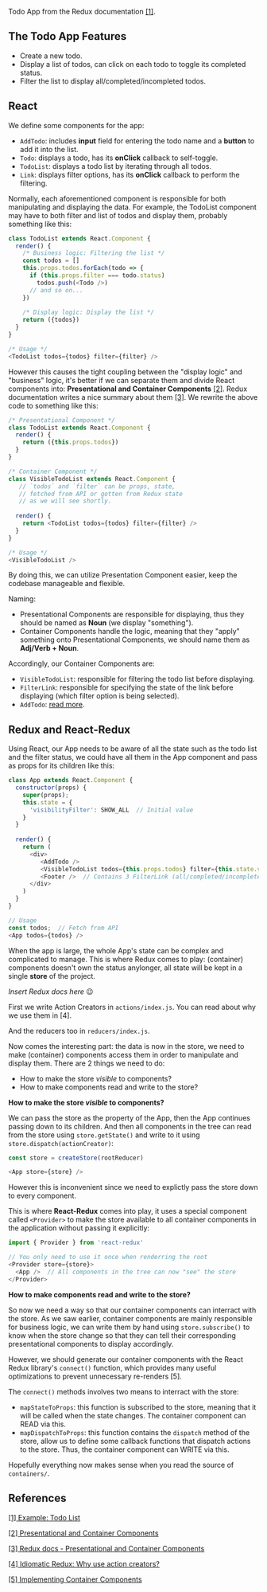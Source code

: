 Todo App from the Redux documentation [[1]](https://redux.js.org/basics/exampletodolist).

## The Todo App Features

- Create a new todo.
- Display a list of todos, can click on each todo to toggle its completed status.
- Filter the list to display all/completed/incompleted todos.

## React

We define some components for the app:
- `AddTodo`: includes **input** field for entering the todo name and a **button** to add it into the list.
- `Todo`: displays a todo, has its **onClick** callback to self-toggle.
- `TodoList`: displays a todo list by iterating through all todos.
- `Link`: displays filter options, has its **onClick** callback to perform the filtering.

Normally, each aforementioned component is responsible for both manipulating and displaying the data. For example, the TodoList component may have to both filter and list of todos and display them, probably something like this:

```javascript
class TodoList extends React.Component {
  render() {
    /* Business logic: Filtering the list */
    const todos = []
    this.props.todos.forEach(todo => {
      if (this.props.filter === todo.status)
        todos.push(<Todo />)
      // and so on...
    })
    
    /* Display logic: Display the list */
    return ({todos})
  }
}

/* Usage */
<TodoList todos={todos} filter={filter} />
```

However this causes the tight coupling between the "display logic" and "business" logic, it's better if we can separate them and divide React components into: **Presentational and Container Components** [[2]](https://medium.com/@dan_abramov/smart-and-dumb-components-7ca2f9a7c7d0). Redux documentation writes a nice summary about them [[3]](https://redux.js.org/basics/usagewithreact#presentational-and-container-components). We rewrite the above code to something like this:

```javascript
/* Presentational Component */
class TodoList extends React.Component {
  render() {
    return ({this.props.todos})
  }
}

/* Container Component */
class VisibleTodoList extends React.Component {
   // `todos` and `filter` can be props, state,
   // fetched from API or gotten from Redux state
   // as we will see shortly.
  
  render() {
    return <TodoList todos={todos} filter={filter} />
  }
}

/* Usage */
<VisibleTodoList />
```

By doing this, we can utilize Presentation Component easier, keep the codebase manageable and flexible.

Naming:
- Presentational Components are responsible for displaying, thus they should be named as **Noun** (we display "something").
- Container Components handle the logic, meaning that they "apply" something onto Presentational Components, we should name them as **Adj/Verb + Noun**.

Accordingly, our Container Components are:
- `VisibleTodoList`: responsible for filtering the todo list before displaying.
- `FilterLink`: responsible for specifying the state of the link before displaying (which filter option is being selected).
- `AddTodo`: [read more](https://redux.js.org/basics/usagewithreact#designing-other-components).

## Redux and React-Redux

Using React, our App needs to be aware of all the state such as the todo list and the filter status, we could have all them in the App component and pass as props for its children like this:

```javascript
class App extends React.Component {
  constructor(props) {
    super(props);
    this.state = {
      'visibilityFilter': SHOW_ALL  // Initial value
    }
  }
  
  render() {
    return (
      <div>
         <AddTodo />
         <VisibleTodoList todos={this.props.todos} filter={this.state.visiblityFilter} />
         <Footer />  // Contains 3 FilterLink (all/completed/incompleted)
      </div>
    )
  }
}

// Usage
const todos;  // Fetch from API
<App todos={todos} />
```

When the app is large, the whole App's state can be complex and complicated to manage. This is where Redux comes to play: (container) components doesn't own the status anylonger, all state will be kept in a single **store** of the project.

_Insert Redux docs here_ :wink:

First we write Action Creators in `actions/index.js`. You can read about why we use them in [4].

And the reducers too in `reducers/index.js`.

Now comes the interesting part: the data is now in the store, we need to make (container) components access them in order to manipulate and display them. There are 2 things we need to do:
- How to make the store _visible_ to components?
- How to make components read and write to the store?

**How to make the store _visible_ to components?**

We can pass the store as the property of the App, then the App continues passing down to its children. And then all components in the tree can read from the store using `store.getState()` and write to it using `store.dispatch(actionCreator)`:

```javascript
const store = createStore(rootReducer)

<App store={store} />
```

However this is inconvenient since we need to explictly pass the store down to every component.

This is where **React-Redux** comes into play, it uses a special component called `<Provider>` to make the store available to all container components in the application without passing it explicitly:

```javascript
import { Provider } from 'react-redux'

// You only need to use it once when renderring the root
<Provider store={store}>
  <App />  // All components in the tree can now "see" the store
</Provider>
```

**How to make components read and write to the store?**

So now we need a way so that our container components can interract with the store. As we saw earlier, container components are mainly responsible for business logic, we can write them by hand using `store.subscribe()` to know when the store change so that they can tell their corresponding presentational components to display accordingly.

However, we should generate our container components with the React Redux library's `connect()` function, which provides many useful optimizations to prevent unnecessary re-renders [5].

The `connect()` methods involves two means to interract with the store:
- `mapStateToProps`: this function is subscribed to the store, meaning that it will be called when the state changes. The container component can READ via this.
- `mapDispatchToProps`: this function contains the `dispatch` method of the store, allow us to define some callback functions that dispatch actions to the store. Thus, the container component can WRITE via this.

Hopefully everything now makes sense when you read the source of `containers/`.

## References

[[1] Example: Todo List](https://redux.js.org/basics/exampletodolist)

[[2] Presentational and Container Components](https://medium.com/@dan_abramov/smart-and-dumb-components-7ca2f9a7c7d0)

[[3] Redux docs - Presentational and Container Components](https://redux.js.org/basics/usagewithreact#presentational-and-container-components)

[[4] Idiomatic Redux: Why use action creators?](https://blog.isquaredsoftware.com/2016/10/idiomatic-redux-why-use-action-creators/)

[[5] Implementing Container Components](https://redux.js.org/basics/usagewithreact#implementing-container-components)

